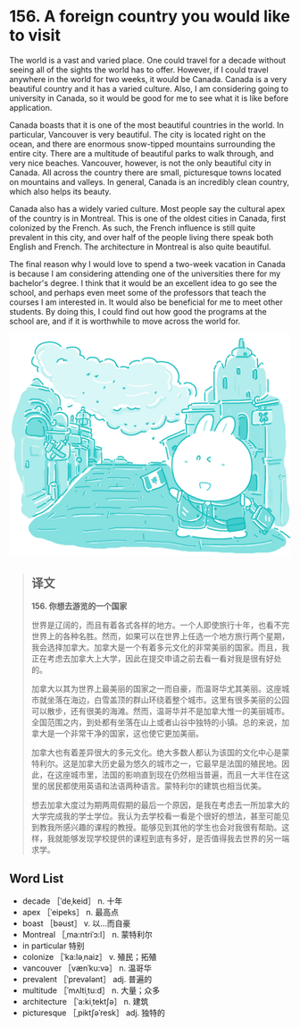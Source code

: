# 156. A foreign country you would like to visit

The world is a vast and varied place. One could travel for a decade without seeing all of the sights the world has to offer. However, if I could travel anywhere in the world for two weeks, it would be Canada. Canada is a very beautiful country and it has a varied culture. Also, I am considering going to university in Canada, so it would be good for me to see what it is like before application.

Canada boasts that it is one of the most beautiful countries in the world. In particular, Vancouver is very beautiful. The city is located right on the ocean, and there are enormous snow-tipped mountains surrounding the entire city. There are a multitude of beautiful parks to walk through, and very nice beaches. Vancouver, however, is not the only beautiful city in Canada. All across the country there are small, picturesque towns located on mountains and valleys. In general, Canada is an incredibly clean country, which also helps its beauty.

Canada also has a widely varied culture. Most people say the cultural apex of the country is in Montreal. This is one of the oldest cities in Canada, first colonized by the French. As such, the French influence is still quite prevalent in this city, and over half of the people living there speak both English and French. The architecture in Montreal is also quite beautiful.

The final reason why I would love to spend a two-week vacation in Canada is because I am considering attending one of the universities there for my bachelor's degree. I think that it would be an excellent idea to go see the school, and perhaps even meet some of the professors that teach the courses I am interested in. It would also be beneficial for me to meet other students. By doing this, I could find out how good the programs at the school are, and if it is worthwhile to move across the world for.

![](.gitbook/assets/toefl-ibt-high-score-essays-156.jpg)

> ## 译文
>
> **156. 你想去游览的一个国家**
>
> 世界是辽阔的，而且有着各式各样的地方。一个人即使旅行十年，也看不完世界上的各种名胜。然而，如果可以在世界上任选一个地方旅行两个星期，我会选择加拿大。加拿大是一个有着多元文化的非常美丽的国家。而且，我正在考虑去加拿大上大学，因此在提交申请之前去看一看对我是很有好处的。
>
> 加拿大以其为世界上最美丽的国家之一而自豪，而温哥华尤其美丽。这座城市就坐落在海边，白雪盖顶的群山环绕着整个城市。这里有很多美丽的公园可以散步，还有很美的海滩。然而，温哥华并不是加拿大惟一的美丽城市。全国范围之内，到处都有坐落在山上或者山谷中独特的小镇。总的来说，加拿大是一个非常干净的国家，这也使它更加美丽。
>
> 加拿大也有着差异很大的多元文化。绝大多数人都认为该国的文化中心是蒙特利尔。这是加拿大历史最为悠久的城市之一，它最早是法国的殖民地。因此，在这座城市里，法国的影响直到现在仍然相当普遍，而且一大半住在这里的居民都使用英语和法语两种语言。蒙特利尔的建筑也相当优美。
>
> 想去加拿大度过为期两周假期的最后一个原因，是我在考虑去一所加拿大的大学完成我的学士学位。我认为去学校看一看是个很好的想法，甚至可能见到教我所感兴趣的课程的教授。能够见到其他的学生也会对我很有帮助。这样，我就能够发现学校提供的课程到底有多好，是否值得我去世界的另一端求学。

## Word List

* decade ［ˈdeˌkeid］ n. 十年
* apex ［ˈeipeks］ n. 最高点
* boast ［bəust］ v. 以…而自豪
* Montreal ［ˌma:ntriˈɔ:l］ n. 蒙特利尔
* in particular 特别
* colonize ［ˈka:ləˌnaiz］ v. 殖民；拓殖
* vancouver ［vænˈku:və］ n. 温哥华
* prevalent ［ˈprevələnt］ adj. 普遍的
* multitude ［ˈmʌltiˌtu:d］ n. 大量；众多
* architecture ［ˈa:kiˌtektʃə］ n. 建筑
* picturesque ［ˌpiktʃəˈresk］ adj. 独特的

